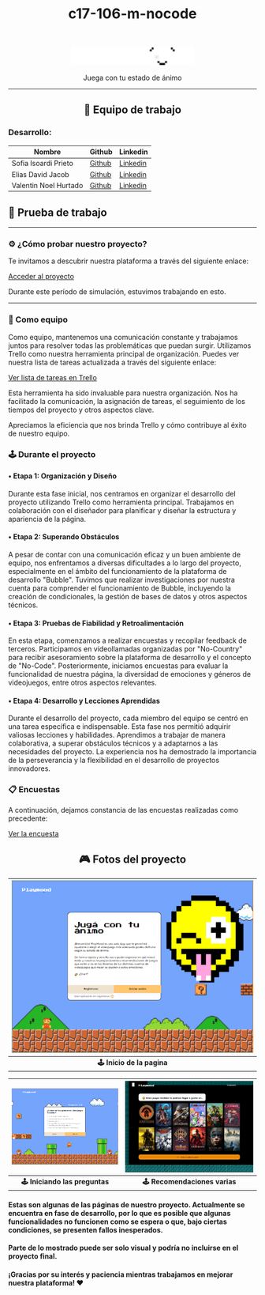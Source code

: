 <h1 align="center">c17-106-m-nocode</h1>
<br/>

<p align="center">
  <img src="logos/Logo Playmood.png" alt="Logo del proyecto" width="250">
</p>
<p align="center">Juega con tu estado de ánimo</p>

--------------

<h2 align="center">💼 Equipo de trabajo</h2>

### Desarrollo:
| Nombre   | Github                                  | Linkedin                                |
|----------|-----------------------------------------|-----------------------------------------|
| Sofia Isoardi Prieto | [Github](enlace/al/perfil/github)    | [Linkedin](enlace/al/perfil/linkedin)|
| Elias David Jacob | [Github](enlace/al/perfil/github)    | [Linkedin](enlace/al/perfil/linkedin)|
| Valentin Noel Hurtado | [Github](enlace/al/perfil/github)    | [Linkedin](enlace/al/perfil/linkedin)|


## 💼 Prueba de trabajo

--- 

### ⚙ ¿Cómo probar nuestro proyecto?

Te invitamos a descubrir nuestra plataforma a través del siguiente enlace:

[Acceder al proyecto](https://playmood-final-version.bubbleapps.io/version-test)

Durante este período de simulación, estuvimos trabajando en esto.

--- 

### 🔧 Como equipo

Como equipo, mantenemos una comunicación constante y trabajamos juntos para resolver todas las problemáticas que puedan surgir. Utilizamos Trello como nuestra herramienta principal de organización. Puedes ver nuestra lista de tareas actualizada a través del siguiente enlace:

[Ver lista de tareas en Trello](enlace_a_trello)

Esta herramienta ha sido invaluable para nuestra organización. Nos ha facilitado la comunicación, la asignación de tareas, el seguimiento de los tiempos del proyecto y otros aspectos clave.

Apreciamos la eficiencia que nos brinda Trello y cómo contribuye al éxito de nuestro equipo.

### 🕹 Durante el proyecto

#### • Etapa 1: Organización y Diseño
Durante esta fase inicial, nos centramos en organizar el desarrollo del proyecto utilizando Trello como herramienta principal. Trabajamos en colaboración con el diseñador para planificar y diseñar la estructura y apariencia de la página.

#### • Etapa 2: Superando Obstáculos
A pesar de contar con una comunicación eficaz y un buen ambiente de equipo, nos enfrentamos a diversas dificultades a lo largo del proyecto, especialmente en el ámbito del funcionamiento de la plataforma de desarrollo "Bubble". Tuvimos que realizar investigaciones por nuestra cuenta para comprender el funcionamiento de Bubble, incluyendo la creación de condicionales, la gestión de bases de datos y otros aspectos técnicos.

#### • Etapa 3: Pruebas de Fiabilidad y Retroalimentación
En esta etapa, comenzamos a realizar encuestas y recopilar feedback de terceros. Participamos en videollamadas organizadas por "No-Country" para recibir asesoramiento sobre la plataforma de desarrollo y el concepto de "No-Code". Posteriormente, iniciamos encuestas para evaluar la funcionalidad de nuestra página, la diversidad de emociones y géneros de videojuegos, entre otros aspectos relevantes.

#### • Etapa 4: Desarrollo y Lecciones Aprendidas
Durante el desarrollo del proyecto, cada miembro del equipo se centró en una tarea específica e indispensable. Esta fase nos permitió adquirir valiosas lecciones y habilidades. Aprendimos a trabajar de manera colaborativa, a superar obstáculos técnicos y a adaptarnos a las necesidades del proyecto. La experiencia nos ha demostrado la importancia de la perseverancia y la flexibilidad en el desarrollo de proyectos innovadores.

### 📋 Encuestas

A continuación, dejamos constancia de las encuestas realizadas como precedente:

[Ver la encuesta](enlace_a_las_encuentas)

<h2 align="center">🎮 Fotos del proyecto</h2>

| ![Inicio](fotosDelProyecto/bubble1.png) | 
|:--:| 
| **🕹 Inicio de la pagina** |

| ![Pregunta1](fotosDelProyecto/bubble2.png) | ![RecomendacionesFondo2](fotosDelProyecto/bubble3.png) |
|:--:|:--:|
| **🕹 Iniciando las preguntas** | **🕹 Recomendaciones varias** |

#### Estas son algunas de las páginas de nuestro proyecto. Actualmente se encuentra en fase de desarrollo, por lo que es posible que algunas funcionalidades no funcionen como se espera o que, bajo ciertas condiciones, se presenten fallos inesperados.
#### Parte de lo mostrado puede ser solo visual y podría no incluirse en el proyecto final.

#### ¡Gracias por su interés y paciencia mientras trabajamos en mejorar nuestra plataforma! ♥









